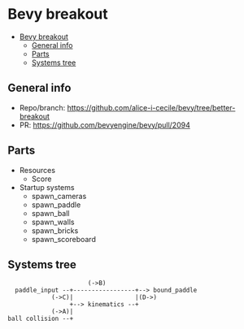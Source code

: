 # Bevy breakout

- [Bevy breakout](#bevy-breakout)
  - [General info](#general-info)
  - [Parts](#parts)
  - [Systems tree](#systems-tree)

## General info

- Repo/branch: https://github.com/alice-i-cecile/bevy/tree/better-breakout
- PR: https://github.com/bevyengine/bevy/pull/2094

## Parts

- Resources
  - Score
- Startup systems
  - spawn_cameras
  - spawn_paddle
  - spawn_ball
  - spawn_walls
  - spawn_bricks
  - spawn_scoreboard

## Systems tree

```
                      (->B)
  paddle_input --+-----------------+--> bound_paddle
            (->C)|                 |(D->)
                 +--> kinematics --+
            (->A)|
ball collision --+
```
